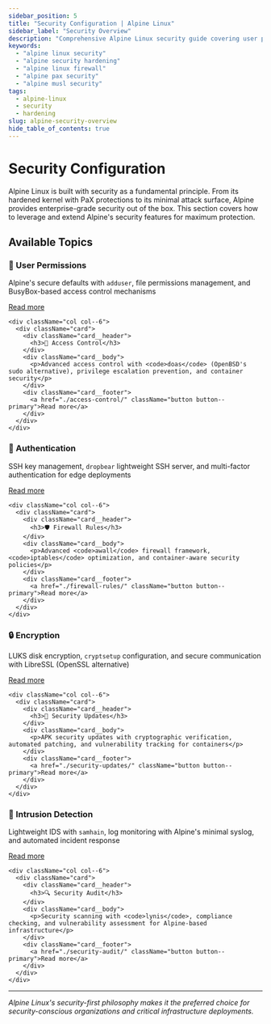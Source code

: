 ```yaml
---
sidebar_position: 5
title: "Security Configuration | Alpine Linux"
sidebar_label: "Security Overview"
description: "Comprehensive Alpine Linux security guide covering user permissions, access control, authentication, firewall rules, encryption, and security auditing."
keywords:
  - "alpine linux security"
  - "alpine security hardening"
  - "alpine linux firewall"
  - "alpine pax security"
  - "alpine musl security"
tags:
  - alpine-linux
  - security
  - hardening
slug: alpine-security-overview
hide_table_of_contents: true
---
```


# Security Configuration

Alpine Linux is built with security as a fundamental principle. From its hardened kernel with PaX protections to its minimal attack surface, Alpine provides enterprise-grade security out of the box. This section covers how to leverage and extend Alpine's security features for maximum protection.

## Available Topics

<div className="container">
  <div className="row">
    <div className="col col--6">
      <div className="card">
        <div className="card__header">
          <h3>👤 User Permissions</h3>
        </div>
        <div className="card__body">
          <p>Alpine's secure defaults with <code>adduser</code>, file permissions management, and BusyBox-based access control mechanisms</p>
        </div>
        <div className="card__footer">
          <a href="./user-permissions/" className="button button--primary">Read more</a>
        </div>
      </div>
    </div>
    
    <div className="col col--6">
      <div className="card">
        <div className="card__header">
          <h3>🔐 Access Control</h3>
        </div>
        <div className="card__body">
          <p>Advanced access control with <code>doas</code> (OpenBSD's sudo alternative), privilege escalation prevention, and container security</p>
        </div>
        <div className="card__footer">
          <a href="./access-control/" className="button button--primary">Read more</a>
        </div>
      </div>
    </div>
  </div>

  <div className="row">
    <div className="col col--6">
      <div className="card">
        <div className="card__header">
          <h3>🔑 Authentication</h3>
        </div>
        <div className="card__body">
          <p>SSH key management, <code>dropbear</code> lightweight SSH server, and multi-factor authentication for edge deployments</p>
        </div>
        <div className="card__footer">
          <a href="./authentication/" className="button button--primary">Read more</a>
        </div>
      </div>
    </div>
    
    <div className="col col--6">
      <div className="card">
        <div className="card__header">
          <h3>🛡️ Firewall Rules</h3>
        </div>
        <div className="card__body">
          <p>Advanced <code>awall</code> firewall framework, <code>iptables</code> optimization, and container-aware security policies</p>
        </div>
        <div className="card__footer">
          <a href="./firewall-rules/" className="button button--primary">Read more</a>
        </div>
      </div>
    </div>
  </div>

  <div className="row">
    <div className="col col--6">
      <div className="card">
        <div className="card__header">
          <h3>🔒 Encryption</h3>
        </div>
        <div className="card__body">
          <p>LUKS disk encryption, <code>cryptsetup</code> configuration, and secure communication with LibreSSL (OpenSSL alternative)</p>
        </div>
        <div className="card__footer">
          <a href="./encryption/" className="button button--primary">Read more</a>
        </div>
      </div>
    </div>
    
    <div className="col col--6">
      <div className="card">
        <div className="card__header">
          <h3>🔄 Security Updates</h3>
        </div>
        <div className="card__body">
          <p>APK security updates with cryptographic verification, automated patching, and vulnerability tracking for containers</p>
        </div>
        <div className="card__footer">
          <a href="./security-updates/" className="button button--primary">Read more</a>
        </div>
      </div>
    </div>
  </div>

  <div className="row">
    <div className="col col--6">
      <div className="card">
        <div className="card__header">
          <h3>🚨 Intrusion Detection</h3>
        </div>
        <div className="card__body">
          <p>Lightweight IDS with <code>samhain</code>, log monitoring with Alpine's minimal syslog, and automated incident response</p>
        </div>
        <div className="card__footer">
          <a href="./intrusion-detection/" className="button button--primary">Read more</a>
        </div>
      </div>
    </div>
    
    <div className="col col--6">
      <div className="card">
        <div className="card__header">
          <h3>🔍 Security Audit</h3>
        </div>
        <div className="card__body">
          <p>Security scanning with <code>lynis</code>, compliance checking, and vulnerability assessment for Alpine-based infrastructure</p>
        </div>
        <div className="card__footer">
          <a href="./security-audit/" className="button button--primary">Read more</a>
        </div>
      </div>
    </div>
  </div>
</div>

---

*Alpine Linux's security-first philosophy makes it the preferred choice for security-conscious organizations and critical infrastructure deployments.*
